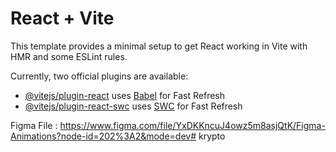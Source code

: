 # React + Vite

This template provides a minimal setup to get React working in Vite with HMR and some ESLint rules.

Currently, two official plugins are available:

- [@vitejs/plugin-react](https://github.com/vitejs/vite-plugin-react/blob/main/packages/plugin-react/README.md) uses [Babel](https://babeljs.io/) for Fast Refresh
- [@vitejs/plugin-react-swc](https://github.com/vitejs/vite-plugin-react-swc) uses [SWC](https://swc.rs/) for Fast Refresh


Figma File : https://www.figma.com/file/YxDKKncuJ4owz5m8asjQtK/Figma-Animations?node-id=202%3A2&mode=dev#   k r y p t o  
 
